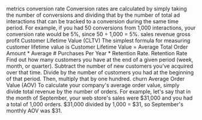 metrics
 conversion rate
  Conversion rates are calculated by simply taking the number of conversions and dividing that by the number of total ad interactions that can be tracked to a conversion during the same time period. For example, if you had 50 conversions from 1,000 interactions, your conversion rate would be 5%, since 50 ÷ 1,000 = 5%.
 sales revenue
 gross profit
 Customer Lifetime Value (CLTV)
  The simplest formula for measuring customer lifetime value is Customer Lifetime Value = Average Total Order Amount * Average # Purchases Per Year * Retention Rate.
 Retention Rate
  Find out how many customers you have at the end of a given period (week, month, or quarter). Subtract the number of new customers you’ve acquired over that time. Divide by the number of customers you had at the beginning of that period. Then, multiply that by one hundred.
 churn
 Average Order Value (AOV)
  To calculate your company's average order value, simply divide total revenue by the number of orders. For example, let's say that in the month of September, your web store's sales were $31,000 and you had a total of 1,000 orders. $31,000 divided by 1,000 = $31, so September's monthly AOV was $31.
 